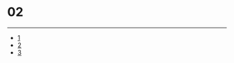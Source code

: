 # 02  
-----
* [1](https://youtube.com/watch?v=mzJqxT1UGho)
* [2](https://youtube.com/watch?v=gDM4tllA2o4)
* [3](https://youtube.com/watch?v=6jmmz5iLI10)
